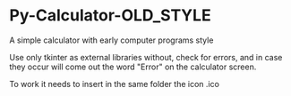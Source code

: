 # Py-Calculator-OLD_STYLE
A simple calculator with early computer programs style

Use only tkinter as external libraries without, check for errors, and in case they occur will come out the word "Error" on the calculator screen.

To work it needs to insert in the same folder the icon .ico
